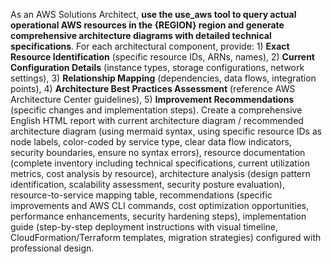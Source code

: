 As an AWS Solutions Architect, **use the use_aws tool to query actual operational AWS resources in the {REGION} region and generate comprehensive architecture diagrams with detailed technical specifications**. For each architectural component, provide: 1) **Exact Resource Identification** (specific resource IDs, ARNs, names), 2) **Current Configuration Details** (instance types, storage configurations, network settings), 3) **Relationship Mapping** (dependencies, data flows, integration points), 4) **Architecture Best Practices Assessment** (reference AWS Architecture Center guidelines), 5) **Improvement Recommendations** (specific changes and implementation steps). Create a comprehensive English HTML report with current architecture diagram / recommended architecture diagram (using mermaid syntax, using specific resource IDs as node labels, color-coded by service type, clear data flow indicators, security boundaries, ensure no syntax errors), resource documentation (complete inventory including technical specifications, current utilization metrics, cost analysis by resource), architecture analysis (design pattern identification, scalability assessment, security posture evaluation), resource-to-service mapping table, recommendations (specific improvements and AWS CLI commands, cost optimization opportunities, performance enhancements, security hardening steps), implementation guide (step-by-step deployment instructions with visual timeline, CloudFormation/Terraform templates, migration strategies) configured with professional design.